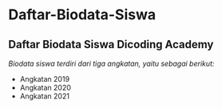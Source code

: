Daftar-Biodata-Siswa
==
Daftar Biodata Siswa Dicoding Academy
--
*Biodata siswa terdiri dari tiga angkatan, yaitu sebagai berikut:*
- Angkatan 2019
- Angkatan 2020
- Angkatan 2021
